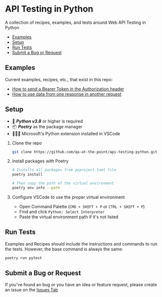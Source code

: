 # API Testing in Python

A collection of recipes, examples, and tests around Web API Testing in Python

- [Examples](#examples)
- [Setup](#setup)
- [Run Tests](#run-tests)
- [Submit a Bug or Request](#submit-a-bug-or-request)

## Examples

Current examples, recipes, etc., that exist in this repo:

- [How to send a Bearer Token in the Authorization header](https://github.com/qa-at-the-point/api-testing-python/blob/main/auth/test_bearer_token_auth.py)
- [How to use data from one response in another request](https://github.com/qa-at-the-point/api-testing-python/blob/main/flows/test_use_data_from_response_in_another_request.py)

## Setup

- 🐍 **_Python v3.8_** or higher is required
- 📦 **_Poetry_** as the package manager
- 👨🏽‍💻 Microsoft's Python extension installed in VSCode

1. Clone the repo

   ```bash
   git clone https://github.com/qa-at-the-point/api-testing-python.git
   ```

2. Install packages with Poetry

   ```bash
   # Installs all packages from pyproject.toml file
   poetry install

   # Then copy the path of the virtual environment
   poetry env info --path
   ```

3. Configure VSCode to use the proper virtual environment

   - Open Command Palette (`CMD + SHIFT + P` or `CTRL + SHIFT + P`)
   - Find and click `Python: Select Interpreter`
   - Paste the virtual environment path if it's not listed

## Run Tests

Examples and Recipes should include the instructions and commands to run the tests.
However, the base command is always the same:

```bash
poetry run pytest
```

## Submit a Bug or Request

If you've found an bug or you have an idea or feature request, please create an issue on the [Issues Tab](https://github.com/qa-at-the-point/api-testing-python/issues)
